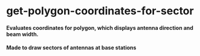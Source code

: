 # get-polygon-coordinates-for-sector
#### Evaluates coordinates for polygon, which displays antenna direction and beam width. 
#### Made to draw sectors of antennas at base stations
